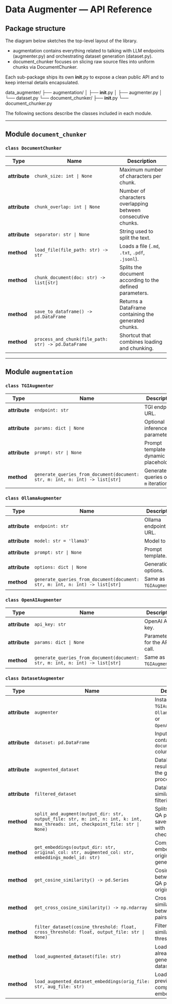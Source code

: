 # Data Augmenter — API Reference

## Package structure

The diagram below sketches the top-level layout of the library.

* augmentation contains everything related to talking with LLM endpoints (augmenter.py) and orchestrating dataset generation (dataset.py).
* document_chunker focuses on slicing raw source files into uniform chunks via DocumentChunker.

Each sub-package ships its own __init__.py to expose a clean public API and to keep internal details encapsulated.

data_augmenter/
├── augmentation/
│           ├── __init__.py
│           ├── augmenter.py
│           └── dataset.py
└── document_chunker/
            ├── __init__.py
            └── document_chunker.py

The following sections describe the classes included in each module.

---

## Module `document_chunker`

### `class DocumentChunker`

| Type                | Name                                                  | Description                                                  |
| ------------------- | ----------------------------------------------------- | ------------------------------------------------------------ |
| **attribute** | `chunk_size: int \| None`                            | Maximum number of characters per chunk.                      |
| **attribute** | `chunk_overlap: int \| None`                         | Number of characters overlapping between consecutive chunks. |
| **attribute** | `separator: str \| None`                             | String used to split the text.                               |
| **method**    | `load_file(file_path: str) -> str`                  | Loads a file (`.md`, `.txt`, `.pdf`, `.jsonl`).      |
| **method**    | `chunk_document(doc: str) -> list[str]`             | Splits the document according to the defined parameters.     |
| **method**    | `save_to_dataframe() -> pd.DataFrame`               | Returns a DataFrame containing the generated chunks.         |
| **method**    | `process_and_chunk(file_path: str) -> pd.DataFrame` | Shortcut that combines loading and chunking.                 |

---

## Module `augmentation`

### `class TGIAugmenter`

| Type                | Name                                                                           | Description                                    |
| ------------------- | ------------------------------------------------------------------------------ | ---------------------------------------------- |
| **attribute** | `endpoint: str`                                                              | TGI endpoint URL.                              |
| **attribute** | `params: dict \| None`                                                        | Optional inference parameters.                 |
| **attribute** | `prompt: str \| None`                                                         | Prompt template with dynamic placeholders.     |
| **method**    | `generate_queries_from_document(document: str, m: int, n: int) -> list[str]` | Generates `n` queries over `m` iterations. |

### `class OllamaAugmenter`

| Type                | Name                                                                           | Description               |
| ------------------- | ------------------------------------------------------------------------------ | ------------------------- |
| **attribute** | `endpoint: str`                                                              | Ollama endpoint URL.      |
| **attribute** | `model: str = 'llama3'`                                                      | Model to use.             |
| **attribute** | `prompt: str \| None`                                                         | Prompt template.          |
| **attribute** | `options: dict \| None`                                                       | Generation options.       |
| **method**    | `generate_queries_from_document(document: str, m: int, n: int) -> list[str]` | Same as `TGIAugmenter`. |

### `class OpenAIAugmenter`

| Type                | Name                                                                           | Description                  |
| ------------------- | ------------------------------------------------------------------------------ | ---------------------------- |
| **attribute** | `api_key: str`                                                               | OpenAI API key.              |
| **attribute** | `params: dict \| None`                                                        | Parameters for the API call. |
| **method**    | `generate_queries_from_document(document: str, m: int, n: int) -> list[str]` | Same as `TGIAugmenter`.    |

### `class DatasetAugmenter`

| Type                | Name                                                                                                                            | Description                                                                |
| ------------------- | ------------------------------------------------------------------------------------------------------------------------------- | -------------------------------------------------------------------------- |
| **attribute** | `augmenter`                                                                                                                   | Instance of `TGIAugmenter`, `OllamaAugmenter`, or `OpenAIAugmenter`. |
| **attribute** | `dataset: pd.DataFrame`                                                                                                       | Input DataFrame containing the `document` column.                        |
| **attribute** | `augmented_dataset`                                                                                                           | DataFrame resulting from the generation process.                           |
| **attribute** | `filtered_dataset`                                                                                                            | DataFrame after similarity filtering.                                      |
| **method**    | `split_and_augment(output_dir: str, output_file: str, m: int, n: int, k: int, max_threads: int, checkpoint_file: str \| None)` | Splits, generates QA pairs, and saves results with checkpoints.            |
| **method**    | `get_embeddings(output_dir: str, original_col: str, augmented_col: str, embeddings_model_id: str)`                            | Computes embeddings for originals and generated data.                      |
| **method**    | `get_cosine_similarity() -> pd.Series`                                                                                        | Cosine similarity between each QA pair and its original chunk.             |
| **method**    | `get_cross_cosine_similarity() -> np.ndarray`                                                                                 | Cross cosine similarity matrix between QA pairs.                           |
| **method**    | `filter_dataset(cosine_threshold: float, cross_threshold: float, output_file: str \| None)`                                    | Filters by similarity thresholds.                                          |
| **method**    | `load_augmented_dataset(file: str)`                                                                                           | Loads an already generated dataset.                                        |
| **method**    | `load_augmented_dataset_embeddings(orig_file: str, aug_file: str)`                                                            | Loads previously computed embeddings.                                      |
